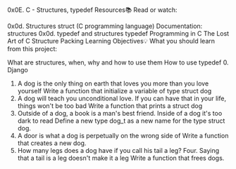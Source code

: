 0x0E. C - Structures, typedef
Resources📚
Read or watch:

0x0d. Structures
struct (C programming language)
Documentation: structures
0x0d. typedef and structures
typedef
Programming in C
The Lost Art of C Structure Packing
Learning Objectives💡
What you should learn from this project:

What are structures, when, why and how to use them
How to use typedef
0. Django
1. A dog is the only thing on earth that loves you more than you love yourself
Write a function that initialize a variable of type struct dog
2. A dog will teach you unconditional love. If you can have that in your life, things won't be too bad
Write a function that prints a struct dog
3. Outside of a dog, a book is a man's best friend. Inside of a dog it's too dark to read
Define a new type dog_t as a new name for the type struct dog.
4. A door is what a dog is perpetually on the wrong side of
Write a function that creates a new dog.
5. How many legs does a dog have if you call his tail a leg? Four. Saying that a tail is a leg doesn't make it a leg
Write a function that frees dogs.
